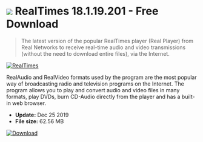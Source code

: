 # ![](https://cdn.softexe.net/static/icon/4/realtimes-8872.png) RealTimes 18.1.19.201 - Free Download

> The latest version of the popular RealTimes player (Real Player) from Real Networks to receive real-time audio and video transmissions (without the need to download entire files), via the Internet.

[![RealTimes](https://gallery.dpcdn.pl/imgc/Tools/184/g_-_420x350_1.5_-_x20100314210001.png)](https://softexe.net/win/internet/radio-tv-players/realtimes:hhgb.html)

RealAudio and RealVideo formats used by the program are the most popular way of broadcasting radio and television programs on the Internet. The program allows you to play and convert audio and video files in many formats, play DVDs, burn CD-Audio directly from the player and has a built-in web browser.


- **Update:** Dec 25 2019
- **File size:** 62.56 MB

[![Download](https://cdn.softexe.net/static/img/download.png)](https://softexe.net/win/internet/radio-tv-players/realtimes:hhgb.html)

